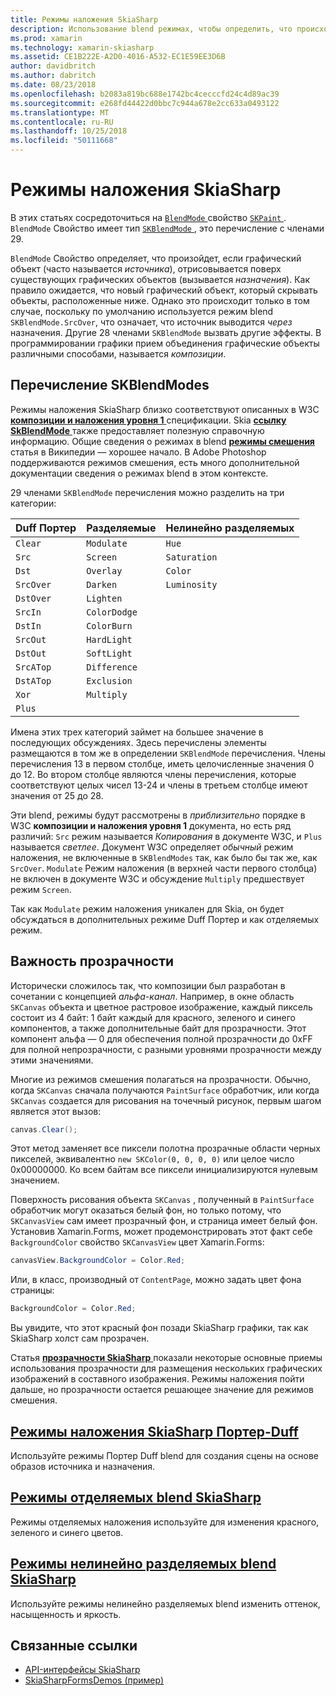 ```yaml
---
title: Режимы наложения SkiaSharp
description: Использование blend режимах, чтобы определить, что происходит, когда графические объекты расположены друг от друга.
ms.prod: xamarin
ms.technology: xamarin-skiasharp
ms.assetid: CE1B222E-A2D0-4016-A532-EC1E59EE3D6B
author: davidbritch
ms.author: dabritch
ms.date: 08/23/2018
ms.openlocfilehash: b2083a819bc688e1742bc4cecccfd24c4d89ac39
ms.sourcegitcommit: e268fd44422d0bbc7c944a678e2cc633a0493122
ms.translationtype: MT
ms.contentlocale: ru-RU
ms.lasthandoff: 10/25/2018
ms.locfileid: "50111668"
---
```

# <a name="skiasharp-blend-modes"></a>Режимы наложения SkiaSharp

В этих статьях сосредоточиться на [ `BlendMode` ](xref:SkiaSharp.SKPaint.BlendMode) свойство [ `SKPaint` ](xref:SkiaSharp.SKPaint). `BlendMode` Свойство имеет тип [ `SKBlendMode` ](xref:SkiaSharp.SKBlendMode), это перечисление с членами 29.

`BlendMode` Свойство определяет, что произойдет, если графический объект (часто называется _источника_), отрисовывается поверх существующих графических объектов (вызывается _назначения_). Как правило ожидается, что новый графический объект, который скрывать объекты, расположенные ниже. Однако это происходит только в том случае, поскольку по умолчанию используется режим blend `SKBlendMode.SrcOver`, что означает, что источник выводится _через_ назначения. Другие 28 членами `SKBlendMode` вызвать другие эффекты. В программировании графики прием объединения графические объекты различными способами, называется _композиции_.

## <a name="the-skblendmodes-enumeration"></a>Перечисление SKBlendModes

Режимы наложения SkiaSharp близко соответствуют описанных в W3C [ **композиции и наложения уровня 1** ](https://www.w3.org/TR/compositing-1/) спецификации. Skia [ **ссылку SkBlendMode** ](https://skia.org/user/api/SkBlendMode_Reference) также предоставляет полезную справочную информацию. Общие сведения о режимах в blend [ **режимы смешения** ](https://en.wikipedia.org/wiki/Blend_modes) статья в Википедии — хорошее начало. В Adobe Photoshop поддерживаются режимов смешения, есть много дополнительной документации сведения о режимах blend в этом контексте.

29 членами `SKBlendMode` перечисления можно разделить на три категории:

| Duff Портер | Разделяемые    | Нелинейно разделяемых |
| ----------- | ------------ | ------------- |
| `Clear`     | `Modulate`   | `Hue`         |
| `Src`       | `Screen`     | `Saturation`  |
| `Dst`       | `Overlay`    | `Color`       |
| `SrcOver`   | `Darken`     | `Luminosity`  |
| `DstOver`   | `Lighten`    |               |
| `SrcIn`     | `ColorDodge` |               |
| `DstIn`     | `ColorBurn`  |               |
| `SrcOut`    | `HardLight`  |               |
| `DstOut`    | `SoftLight`  |               |
| `SrcATop`   | `Difference` |               |
| `DstATop`   | `Exclusion`  |               |
| `Xor`       | `Multiply`   |               |
| `Plus`      |              |               |

Имена этих трех категорий займет на большее значение в последующих обсуждениях. Здесь перечислены элементы размещаются в том же в определении `SKBlendMode` перечисления. Члены перечисления 13 в первом столбце, иметь целочисленные значения 0 до 12. Во втором столбце являются члены перечисления, которые соответствуют целых чисел 13-24 и члены в третьем столбце имеют значения от 25 до 28.

Эти blend, режимы будут рассмотрены в _приблизительно_ порядке в W3C **композиции и наложения уровня 1** документа, но есть ряд различий: `Src` режим называется _Копирования_ в документе W3C, и `Plus` называется _светлее_. Документ W3C определяет _обычный_ режим наложения, не включенные в `SKBlendModes` так, как было бы так же, как `SrcOver`. `Modulate` Режим наложения (в верхней части первого столбца) не включен в документе W3C и обсуждение `Multiply` предшествует режим `Screen`.

Так как `Modulate` режим наложения уникален для Skia, он будет обсуждаться в дополнительных режиме Duff Портер и как отделяемых режим.

## <a name="the-importance-of-transparency"></a>Важность прозрачности

Исторически сложилось так, что композиции был разработан в сочетании с концепцией _альфа-канал_. Например, в окне область `SKCanvas` объекта и цветное растровое изображение, каждый пиксель состоит из 4 байт: 1 байт каждый для красного, зеленого и синего компонентов, а также дополнительные байт для прозрачности. Этот компонент альфа — 0 для обеспечения полной прозрачности до 0xFF для полной непрозрачности, с разными уровнями прозрачности между этими значениями.

Многие из режимов смешения полагаться на прозрачности. Обычно, когда `SKCanvas` сначала получаются `PaintSurface` обработчик, или когда `SKCanvas` создается для рисования на точечный рисунок, первым шагом является этот вызов:

```csharp
canvas.Clear();
```

Этот метод заменяет все пиксели полотна прозрачные области черных пикселей, эквивалентно `new SKColor(0, 0, 0, 0)` или целое число 0x00000000. Ко всем байтам все пиксели инициализируются нулевым значением.

Поверхность рисования объекта `SKCanvas` , полученный в `PaintSurface` обработчик могут оказаться белый фон, но только потому, что `SKCanvasView` сам имеет прозрачный фон, и страница имеет белый фон. Установив Xamarin.Forms, может продемонстрировать этот факт себе `BackgroundColor` свойство `SKCanvasView` цвет Xamarin.Forms:

```csharp
canvasView.BackgroundColor = Color.Red;
```

Или, в класс, производный от `ContentPage`, можно задать цвет фона страницы:

```csharp
BackgroundColor = Color.Red;
```

Вы увидите, что этот красный фон позади SkiaSharp графики, так как SkiaSharp холст сам прозрачен.

Статья [ **прозрачности SkiaSharp** ](../../basics/transparency.md) показали некоторые основные приемы использования прозрачности для размещения нескольких графических изображений в составного изображения. Режимы наложения пойти дальше, но прозрачности остается решающее значение для режимов смешения. 

## <a name="skiasharp-porter-duff-blend-modesporter-duffmd"></a>[Режимы наложения SkiaSharp Портер-Duff](porter-duff.md)

Используйте режимы Портер Duff blend для создания сцены на основе образов источника и назначения.

## <a name="skiasharp-separable-blend-modesseparablemd"></a>[Режимы отделяемых blend SkiaSharp](separable.md)

Режимы отделяемых наложения используйте для изменения красного, зеленого и синего цветов.

## <a name="skiasharp-non-separable-blend-modesnon-separablemd"></a>[Режимы нелинейно разделяемых blend SkiaSharp](non-separable.md)

Используйте режимы нелинейно разделяемых blend изменить оттенок, насыщенность и яркость.

## <a name="related-links"></a>Связанные ссылки

- [API-интерфейсы SkiaSharp](https://docs.microsoft.com/dotnet/api/skiasharp)
- [SkiaSharpFormsDemos (пример)](https://developer.xamarin.com/samples/xamarin-forms/SkiaSharpForms/Demos/)